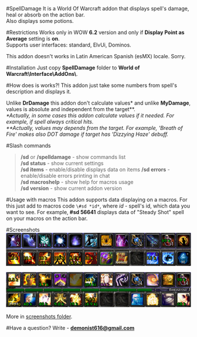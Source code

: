 #SpellDamage
It is a World Of Warcraft addon that displays spell's damage, heal or absorb on the action bar.  
Also displays some potions.

#Restrictions
Works only in WOW **6.2** version and only if **Display Point as Average** setting is **on**.   
Supports user interfaces: standard, ElvUi, Dominos.

This addon doesn't works in Latin American Spanish (esMX) locale. Sorry.

#Installation
Just copy **SpellDamage** folder to **World of Warcraft\\Interface\\AddOns\\**.


#How does is works?!
This addon just take some numbers from spell's description and displays it.

Unlike **DrDamage** this addon don't calculate values\* and unlike **MyDamage**, values is absolute and independent from the target\*\*.  
_\*Actually, in some cases this addon calculate values if it needed. For example, if spell always critical hits.  
\**Actually, values may depends from the target. For example, 'Breath of Fire' makes also DOT damage if target has 'Dizzying Haze' debuff._

#Slash commands
>**/sd** or **/spelldamage** - show commands list  
>**/sd status** - show current settings  
>**/sd items** - enable/disable displays data on items 
>**/sd errors** - enable/disable errors printing in chat  
>**/sd macroshelp** -  show help for macros usage  
>**/sd version** - show current addon version

#Usage with macros
This addon supports data displaying on a macros. For this just add to macros code `\#sd *id*`, where *id* - spell's id, which data you want to see. For example, **\#sd 56641** displays  data of "Steady Shot" spell on your macros on the action bar.

#Screenshots
![_image not found_](screenshots/1.jpg)

![_image not found_](screenshots/2.jpg)

More in [screenshots folder](https://github.com/Demonist/SpellDamage/tree/master/screenshots/).

#Have a question?
Write - **demonist616@gmail.com**
